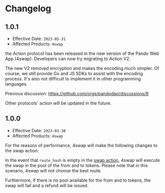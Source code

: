 # Changelog

## 1.0.1

- Effective Date: `2023-05-31`
- Affected Products: `4swap`

the Action protocol has been released in the new version of the Pando Web App (4swap). Developers can now try migrating to Action V2.

The new V2 removed encryption and makes the encoding much simpler. Of course, we still provide Go and JS SDKs to assist with the encoding process. It's also not difficult to implement it in other programming languages.

Previous discussion: https://github.com/orgs/pandodao/discussions/9

Other protocols' action will be updated in the future.

## 1.0.0

- Effective Date: `2023-03-30`
- Affected Products: `4swap`

For the reasons of performance, 4swap will make the following changes to the swap action:

In the event that `route_hash` is empty in the [swap action](../references/4swap/action#swap), 4swap will execute the swap in the pool of the from and to tokens. Please note that in this scenario, 4swap will not choose the best route. 

Furthermore, if there is no pool available for the from and to tokens, the swap will fail and a refund will be issued.